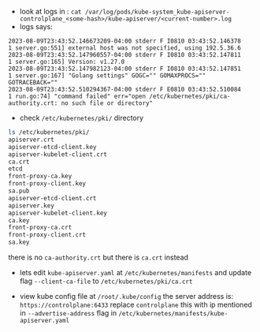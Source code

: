 - look at logs in : 
`cat /var/log/pods/kube-system_kube-apiserver-controlplane_<some-hash>/kube-apiserver/<current-number>.log`
- logs says:
```text
2023-08-09T23:43:52.146673209-04:00 stderr F I0810 03:43:52.146378       1 server.go:551] external host was not specified, using 192.5.36.6
2023-08-09T23:43:52.147960557-04:00 stderr F I0810 03:43:52.147811       1 server.go:165] Version: v1.27.0
2023-08-09T23:43:52.147982123-04:00 stderr F I0810 03:43:52.147851       1 server.go:167] "Golang settings" GOGC="" GOMAXPROCS="" GOTRACEBACK=""
2023-08-09T23:43:52.510294367-04:00 stderr F E0810 03:43:52.510084       1 run.go:74] "command failed" err="open /etc/kubernetes/pki/ca-authority.crt: no such file or directory"
```
- check `/etc/kubernetes/pki/` directory
```sh
ls /etc/kubernetes/pki/
apiserver.crt              
apiserver-etcd-client.key  
apiserver-kubelet-client.crt  
ca.crt  
etcd                
front-proxy-ca.key      
front-proxy-client.key  
sa.pub
apiserver-etcd-client.crt  
apiserver.key              
apiserver-kubelet-client.key  
ca.key  
front-proxy-ca.crt  
front-proxy-client.crt  
sa.key
```
there is no `ca-authority.crt` but there is `ca.crt` instead

- lets edit `kube-apiserver.yaml` at `/etc/kubernetes/manifests` and update flag `--client-ca-file` to `/etc/kubernetes/pki/ca.crt`

- view kube config file at `/root/.kube/config`
    the server address is: `https://controlplane:6433`
    replace `controlplane` this with ip mentioned in `--advertise-address` flag in `/etc/kubernetes/manifests/kube-apiserver.yaml`